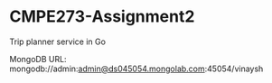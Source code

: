 # CMPE273-Assignment2
 Trip planner service in Go

MongoDB URL:
mongodb://admin:admin@ds045054.mongolab.com:45054/vinaysh
